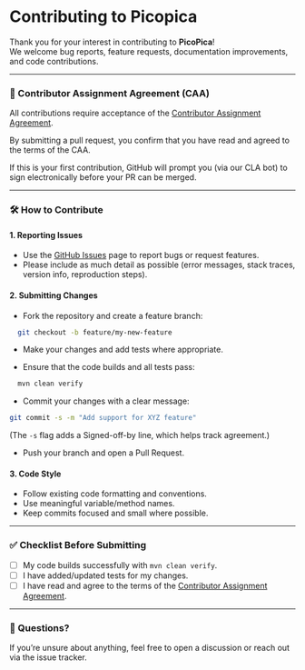 # Contributing to Picopica

Thank you for your interest in contributing to **PicoPica**!  
We welcome bug reports, feature requests, documentation improvements, and code contributions.

---

### 📜 Contributor Assignment Agreement (CAA)

All contributions require acceptance of the
[Contributor Assignment Agreement](CAA.md).

By submitting a pull request, you confirm that you have read and agreed to the terms of the CAA.  

If this is your first contribution, GitHub will prompt you (via our CLA bot) to sign electronically before your PR can be merged.

---

### 🛠 How to Contribute

#### 1. Reporting Issues
- Use the [GitHub Issues](../../issues) page to report bugs or request features.
- Please include as much detail as possible (error messages, stack traces, version info, reproduction steps).

#### 2. Submitting Changes
- Fork the repository and create a feature branch:

```bash
  git checkout -b feature/my-new-feature
```

* Make your changes and add tests where appropriate.

* Ensure that the code builds and all tests pass:

```bash
  mvn clean verify
```

* Commit your changes with a clear message:

```bash
git commit -s -m "Add support for XYZ feature"
```

  (The `-s` flag adds a Signed-off-by line, which helps track agreement.)

* Push your branch and open a Pull Request.

#### 3. Code Style

* Follow existing code formatting and conventions.
* Use meaningful variable/method names.
* Keep commits focused and small where possible.

---

### ✅ Checklist Before Submitting

* [ ] My code builds successfully with `mvn clean verify`.
* [ ] I have added/updated tests for my changes.
* [ ] I have read and agree to the terms of the [Contributor Assignment Agreement](CAA.md).

---

### 💬 Questions?

If you’re unsure about anything, feel free to open a discussion or reach out via the issue tracker.